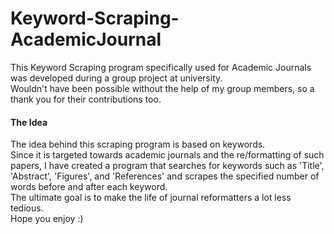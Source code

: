 # Keyword-Scraping-AcademicJournal
This Keyword Scraping program specifically used for Academic Journals was developed during a group project at university.  
Wouldn't have been possible without the help of my group members, so a thank you for their contributions too.  
#### The Idea  
The idea behind this scraping program is based on keywords.  
Since it is targeted towards academic journals and the re/formatting of such papers, I have created a program that searches for keywords such as 'Title', 'Abstract', 'Figures', and 'References' and scrapes the specified number of words before and after each keyword.  
The ultimate goal is to make the life of journal reformatters a lot less tedious.  
Hope you enjoy :)
